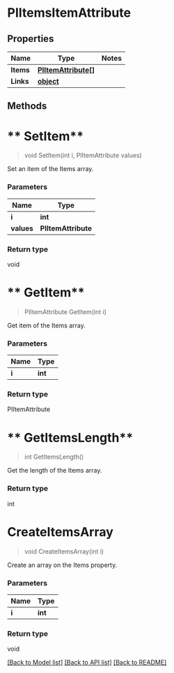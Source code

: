 # PIItemsItemAttribute

## Properties
Name | Type | Notes
------------ | ------------- | -------------
**Items** | **[**PIItemAttribute[]**](../Model/PIItemAttribute.md)**
**Links** | **[**object**](../Model/Object.md)**

## Methods

# ** SetItem**
> void  SetItem(int i, PIItemAttribute values)

Set an item of the Items array.

### Parameters

Name | Type
------------- | -------------
 **i** | **int**
 **values** | **PIItemAttribute**

### Return type

void


# ** GetItem**
> PIItemAttribute  GetItem(int i)

Get item of the Items array.

### Parameters

Name | Type
------------- | -------------
 **i** | **int**

### Return type

PIItemAttribute


# ** GetItemsLength**
> int  GetItemsLength()

Get the length of the Items array.


### Return type

int


# **CreateItemsArray**
> void CreateItemsArray(int i)

Create an array on the Items property.

### Parameters

Name | Type
------------- | -------------
 **i** | **int**

### Return type

void

[[Back to Model list]](../../README.md#documentation-for-models) [[Back to API list]](../../README.md#documentation-for-api-endpoints) [[Back to README]](../../README.md)
